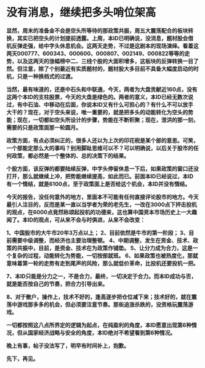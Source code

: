 没有消息，继续把多头哨位架高
====



**显然，周末的准备金不会是空头所等待的那政策共振，周五大震荡配合的板块转换，其实已把空头的计划提前透露。上周，本ID已明确说，没消息，题材股会借机反弹走强，给中字头休息机会。这两天走势，不过是这剧本的现场演绎。看着这两天000777、600343、000600、000807、002149、000822等等的走势，以及这两天的涨幅榜中二、三线个股的大面积增多，这板块的反弹转换一目了然。但注意，除了个别最近有实质题材的，题材股大多目前不具备大幅度启动的时机，只是一种换档式的过渡。**

**当然，最有味道的，还是中石头和中联通，今天，两者为大盘贡献近160点，没有这两个本ID的支柱股票，今天的大盘是绿色的。两者的意义，本ID已经无数次说过，有中石油、中移动在后面，你说本ID又有什么可担心的？有什么不可以放手大干的？现在，对于空头来说，唯一重要的，就是把多头的动能转化为空头的势能；现在，一切都如空头所设计的步骤，势能在不断积聚；现在，泄洪的那一刻，需要的只是政策面那一轮圆月。**

**政策方面，有点必须纠正的，很多人还以为上次的印花税是某个部的意思。可笑，一个部能定那么大的事吗？别用脚趾思维可以不？可以明确说，以后关于股市的任何政策，都必然是一个整体的、总的决策下的结果。**

**个股方面，该反弹的都要陆续反弹，中字头停留休息一下后，如果政策的窗口还没打开，那么就继续上冲，把势能继续提高，如此而已。前面本ID已经说过，本ID有一个情结，就是6100点，至于政策面上是否给这个机会，本ID并没有情结。**

**今天的报告，没任何意外的地方，里面本不可能有任何直接评论股市的地方。今天最引人注目的，反而是某一直以当学者为荣的老先生，一改在3000点下抨击投机的观点，在6000点竟然称颂起投机的功德来，这也算中国资本市场历史上一大趣闻了。本ID的观点，可从来不会与时俱进，从来不会改变：**


**1、中国股市的大牛市20年3万点以上；
2、目前依然是牛市的第一阶段；
3、目前需要中级调整，而经济也主要治理整顿。
4、中期调整，发生在资金、技术、政策的共振中，目前，是资金、技术在为政策作铺垫。
5、让分力成为合力，这是一个复杂的过程，动能转化为势能，一切按部就班。
6、如果政策也被热度化，那就意味着第一轮的走势有走到尾声的风险，那么就低价革命，比投机还要投机一把。**

**7、本ID只能是分力之一，不是合力，最终，一切决定于合力。而本ID成功与否，就是能否按自己的节奏，把合力引导出来。**

**8、对于散户，操作上，技术不好的，逢高逐步把仓位减下来；技术好的，就在震荡中游戏那多多的机会，但必须要注意节奏。那些追涨杀跌的，没资格玩震荡游戏。**

**一切都按照这八点所界定的逻辑为起点，在纯盈利的角度，本ID愿意出现第6种情况，但从国家经济战略与安全的角度，本ID绝对不希望看到第6种情况。**

**晚上有事，帖子没法写了，明早有时间补上，抱歉。**

**先下，再见。**
